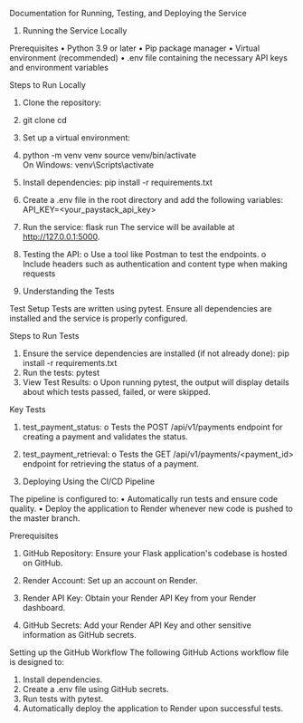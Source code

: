 Documentation for Running, Testing, and Deploying the Service

1. Running the Service Locally

Prerequisites
•	Python 3.9 or later
•	Pip package manager
•	Virtual environment (recommended)
•	.env file containing the necessary API keys and environment variables


Steps to Run Locally
1.	Clone the repository:
2.	git clone <repository-url>
        cd <repository-folder>
3.	Set up a virtual environment:
4.	python -m venv venv
        source venv/bin/activate  
        On Windows: venv\Scripts\activate
5.	Install dependencies:
        pip install -r requirements.txt
6.	Create a .env file in the root directory and add the following variables:
        API_KEY=<your_paystack_api_key>
7.	Run the service:
        flask run
        The service will be available at http://127.0.0.1:5000.
8.	Testing the API:
        o	Use a tool like Postman to test the endpoints.
        o	Include headers such as authentication and content type when making requests



2. Understanding the Tests

Test Setup
Tests are written using pytest. Ensure all dependencies are installed and the service is properly configured.

Steps to Run Tests
1.	Ensure the service dependencies are installed (if not already done):
        pip install -r requirements.txt
2.	Run the tests:
        pytest
3.	View Test Results:
        o	Upon running pytest, the output will display details about which tests passed, failed, or were skipped.

Key Tests
1.	test_payment_status:
        o	Tests the POST /api/v1/payments endpoint for creating a payment and validates the status.
2.	test_payment_retrieval:
        o	Tests the GET /api/v1/payments/<payment_id> endpoint for retrieving the status of a payment.



3. Deploying Using the CI/CD Pipeline

The pipeline is configured to:
•	Automatically run tests and ensure code quality.
•	Deploy the application to Render whenever new code is pushed to the master branch.


Prerequisites
1.	GitHub Repository: Ensure your Flask application's codebase is hosted on GitHub.

2.	Render Account: Set up an account on Render.

3.	Render API Key: Obtain your Render API Key from your Render dashboard.

4.	GitHub Secrets: Add your Render API Key and other sensitive information as GitHub secrets.


Setting up the GitHub Workflow
The following GitHub Actions workflow file is designed to:
1.	Install dependencies.
2.	Create a .env file using GitHub secrets.
3.	Run tests with pytest.
4.	Automatically deploy the application to Render upon successful tests.

